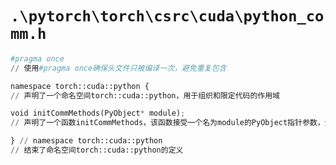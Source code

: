 # `.\pytorch\torch\csrc\cuda\python_comm.h`

```py
#pragma once
// 使用#pragma once确保头文件只被编译一次，避免重复包含

namespace torch::cuda::python {
// 声明了一个命名空间torch::cuda::python，用于组织和限定代码的作用域

void initCommMethods(PyObject* module);
// 声明了一个函数initCommMethods，该函数接受一个名为module的PyObject指针参数，无返回值

} // namespace torch::cuda::python
// 结束了命名空间torch::cuda::python的定义
```